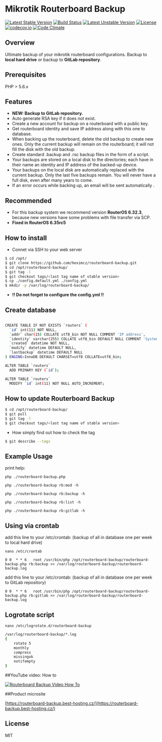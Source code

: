 # Mikrotik Routerboard Backup

[![Latest Stable Version](https://poser.pugx.org/routerboard-backup/routerboard-backup/v/stable)](https://github.com/heximcz/routerboard-backup/releases)
[![Build Status](https://travis-ci.org/heximcz/routerboard-backup.svg?branch=master)](https://travis-ci.org/heximcz/routerboard-backup)
[![Latest Unstable Version](https://poser.pugx.org/routerboard-backup/routerboard-backup/v/unstable)](https://github.com/heximcz/routerboard-backup)
[![License](https://poser.pugx.org/routerboard-backup/routerboard-backup/license)](https://github.com/heximcz/routerboard-backup/blob/master/LICENSE.md)
[![codecov.io](https://codecov.io/github/heximcz/routerboard-backup/coverage.svg?branch=master)](https://codecov.io/github/heximcz/routerboard-backup?branch=master)
[![Code Climate](https://codeclimate.com/github/heximcz/routerboard-backup/badges/gpa.svg)](https://codeclimate.com/github/heximcz/routerboard-backup)

## Overview

Ultimate backup of your mikrotik routerboard configurations.
Backup to **local hard drive** or backup to **GitLab repository**.

## Prerequisites

PHP > 5.6.x

## Features

* **NEW: Backup to GitLab repository.**
* Auto generate RSA key if it does not exist.
* Create a new account for backup on a routerboard with a public key.
* Get routerboard identity and save IP address along with this one to database.
* When backing up the routerboard, delete the old backup  to create new ones. Only the current backup will remain on the routerboard; it will not fill the disk with the old backup.
* Create standard .backup and .rsc backup files in the form of a script.
* Your backups are stored on a local disk to the directories; each have in their name an identity and IP address of the backed-up device.
* Your backups on the local disk are automatically replaced with the current backup. Only the last five backups remain. You will never have a full disk, even after many years to come.
* If an error occurs while backing up, an email will be sent automatically .

## Recommended
* For this backup system we recommend version **RouterOS 6.32.3**, because new versions have some problems with file transfer via SCP.
* **Fixed in RouterOS 6.35rc5**

## How to install

 - Connet via SSH to your web server

```sh
$ cd /opt/
$ git clone https://github.com/heximcz/routerboard-backup.git
$ cd /opt/routerboard-backup/
$ git tag -l
$ git checkout tags/<last tag name of stable version>
$ cp ./config.default.yml ./config.yml
$ mkdir -p /var/log/routerboard-backup/
```
 -  **!! Do not forget to configure the config.yml !!**

## Create database

```sh

CREATE TABLE IF NOT EXISTS `routers` (
  `id` int(11) NOT NULL,
  `addr` char(15) COLLATE utf8_bin NOT NULL COMMENT 'IP address',
  `identity` varchar(255) COLLATE utf8_bin DEFAULT NULL COMMENT 'System identity',
  `created` datetime NOT NULL,
  `modify` datetime DEFAULT NULL,
  `lastbackup` datetime DEFAULT NULL
) ENGINE=InnoDB DEFAULT CHARSET=utf8 COLLATE=utf8_bin;

ALTER TABLE `routers`
  ADD PRIMARY KEY (`id`);

ALTER TABLE `routers`
  MODIFY `id` int(11) NOT NULL AUTO_INCREMENT;

```

## How to update Routerboard Backup

```sh
$ cd /opt/routerboard-backup/
$ git pull
$ git tag -l
$ git checkout tags/<last tag name of stable version>
 ```
 - How simply find out how to check the tag

```sh
$ git describe --tags
```

## Example Usage

print help:

```php ./routerboard-backup.php```

```php ./routerboard-backup rb:mod -h```

```php ./routerboard-backup rb:backup -h```

```php ./routerboard-backup rb:list -h```

```php ./routerboard-backup rb:gitlab -h```


## Using via crontab

add this line to your /etc/crontab: (backup of all in database one per week to local hard drive)

```nano /etc/crontab```

```0 0  * * 6   root /usr/bin/php /opt/routerboard-backup/routerboard-backup.php rb:backup >> /var/log/routerboard-backup/routerboard-backup.log```

add this line to your /etc/crontab: (backup of all in database one per week to GitLab repository)

```0 0  * * 6   root /usr/bin/php /opt/routerboard-backup/routerboard-backup.php rb:gitlab >> /var/log/routerboard-backup/routerboard-backup.log```


## Logrotate script

```nano /etc/logrotate.d/routerboard-backup```


```sh
/var/log/routerboard-backup/*.log
{
	rotate 5
	monthly
	compress
	missingok
	notifempty
}
```

##YouTube video: How to

[![Routerboard Backup Video How To](http://img.youtube.com/vi/-bOup-f3Eeo/0.jpg)](https://www.youtube.com/watch?v=-bOup-f3Eeo)

##Product microsite

[https://routerboard-backup.best-hosting.cz/](https://routerboard-backup.best-hosting.cz/)

## License

MIT
